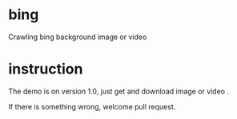 # bing

Crawling bing background image or video

# instruction

The demo is on version 1.0, just get and download image or video .

If there is something wrong, welcome pull request.